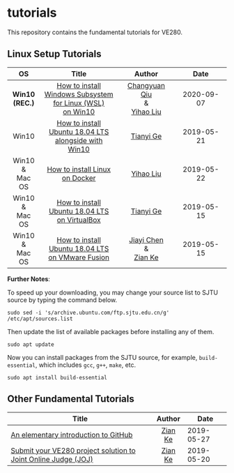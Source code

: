 # tutorials
This repository contains the fundamental tutorials for VE280.

## Linux Setup Tutorials
OS| Title        | Author           | Date  
:-:| :-----------: |:-------------:| :---: 
**Win10 <br>(REC.)**| [ How to install <br>Windows Subsystem <br>for Linux (WSL) <br>on Win10](https://github.com/ve280/tutorials/blob/master/ubuntu_installation_wsl.md) | [Changyuan Qiu](https://github.com/PeterQiu0516) <br>& <br>[Yihao Liu](https://github.com/tc-imba) | 2020-09-07 
Win10| [How to install <br>Ubuntu 18.04 LTS <br>alongside with Win10](https://github.com/ve280/tutorials/blob/master/ubuntu_installation_dual_boot.md) | [Tianyi Ge](https://github.com/TimothyGe) | 2019-05-21 
Win10 <br> & <br> Mac OS| [How to install Linux <br>on Docker](https://github.com/ve280/tutorials/blob/master/ubuntu_installation_docker.md) | [Yihao Liu](https://github.com/tc-imba) | 2019-05-22 
Win10 <br>& <br>Mac OS| [How to install <br>Ubuntu 18.04 LTS <br> on VirtualBox](https://github.com/ve280/tutorials/blob/master/ubuntu_installation_virtualbox.md) | [Tianyi Ge](https://github.com/TimothyGe) | 2019-05-15 
Win10 <br>& <br>Mac OS| [How to install <br>Ubuntu 18.04 LTS <br>on VMware Fusion](https://github.com/ve280/tutorials/blob/master/ubuntu_installation_vmware.md) | [Jiayi Chen](https://github.com/Janecjy)<br> &<br>[Zian Ke](https://github.com/zianke) | 2019-05-15 

**Further Notes**:

To speed up your downloading, you may change your source list to SJTU source by typing the command below.

```
sudo sed -i 's/archive.ubuntu.com/ftp.sjtu.edu.cn/g' /etc/apt/sources.list
```

Then update the list of available packages before installing any of them.

```
sudo apt update
```

Now you can install packages from the SJTU source, for example, `build-essential`, which includes `gcc`, `g++`, `make`, etc.

```
sudo apt install build-essential
```


## Other Fundamental Tutorials 
| Title        | Author           | Date  |
| ------------- |:-------------:| ----- |
| [An elementary introduction to GitHub](https://github.com/ve280/tutorials/blob/master/github_introduction.md) | [Zian Ke](https://github.com/zianke) | 2019-05-27 |
| [Submit your VE280 project solution to Joint Online Judge (JOJ)](https://github.com/ve280/tutorials/blob/master/joj_project_submission.md) | [Zian Ke](https://github.com/zianke) | 2019-05-20 |



